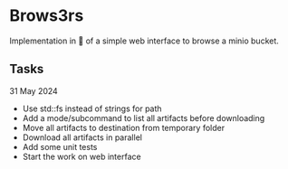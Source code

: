 # Brows3rs

Implementation in 🦀 of a simple web interface to browse a minio bucket.

## Tasks

31 May 2024
- Use std::fs instead of strings for path
- Add a mode/subcommand to list all artifacts before downloading
- Move all artifacts to destination from temporary folder
- Download all artifacts in parallel
- Add some unit tests
- Start the work on web interface
